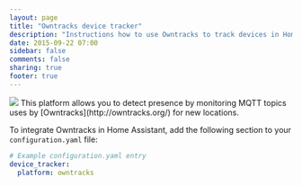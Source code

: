 ```yaml
---
layout: page
title: "Owntracks device tracker"
description: "Instructions how to use Owntracks to track devices in Home Assistant."
date: 2015-09-22 07:00
sidebar: false
comments: false
sharing: true
footer: true
---
```


<img src='/images/supported_brands/owntracks.png' class='brand pull-right' />
This platform allows you to detect presence by monitoring MQTT topics uses by [Owntracks](http://owntracks.org/) for new locations. 

To integrate Owntracks in Home Assistant, add the following section to your `configuration.yaml` file:

```yaml
# Example configuration.yaml entry
device_tracker:
  platform: owntracks
```
